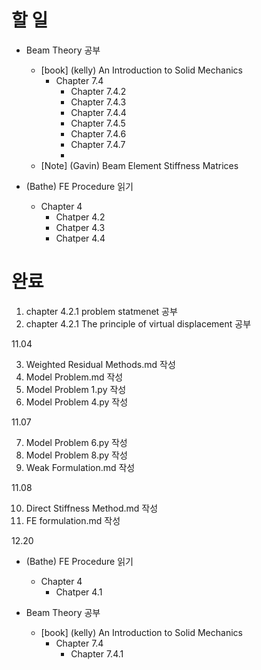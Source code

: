 # 할 일
* Beam Theory 공부
  * [book] (kelly) An Introduction to Solid Mechanics 
    * Chapter 7.4
      * Chapter 7.4.2
      * Chapter 7.4.3
      * Chapter 7.4.4
      * Chapter 7.4.5
      * Chapter 7.4.6
      * Chapter 7.4.7
      * 
  * [Note] (Gavin) Beam Element Stiffness Matrices

* (Bathe) FE Procedure 읽기
  * Chapter 4
    * Chatper 4.2
    * Chatper 4.3
    * Chatper 4.4

# 완료
1. chapter 4.2.1 problem statmenet 공부
2. chapter 4.2.1 The principle of virtual displacement 공부

11.04

3. Weighted Residual Methods.md 작성
4. Model Problem.md 작성
5. Model Problem 1.py 작성
6. Model Problem 4.py 작성

11.07

7. Model Problem 6.py 작성
8. Model Problem 8.py 작성
9.  Weak Formulation.md 작성

11.08

10. Direct Stiffness Method.md 작성
11. FE formulation.md 작성

12.20
* (Bathe) FE Procedure 읽기
  * Chapter 4
    * Chatper 4.1

* Beam Theory 공부
  * [book] (kelly) An Introduction to Solid Mechanics 
    * Chapter 7.4
      * Chapter 7.4.1